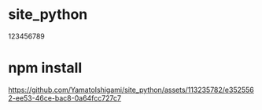 # site_python

123456789

# npm install

https://github.com/YamatoIshigami/site_python/assets/113235782/e3525562-ee53-46ce-bac8-0a64fcc727c7
